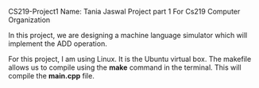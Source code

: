CS219-Project1
Name: Tania Jaswal
Project part 1 For Cs219 Computer Organization

In this project, we are designing a machine language simulator which will implement the ADD operation.

For this project, I am using Linux. It is the Ubuntu virtual box. The makefile allows us to compile using the **make** command in the terminal. This will compile the **main.cpp** file. 
